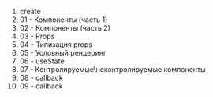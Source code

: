 1. create
2. 01 - Компоненты (часть 1)
3. 02 - Компоненты (часть 2)
4. 03 - Props
5. 04 - Типизация props
6. 05 - Условный рендеринг
7. 06 - useState
8. 07 - Контролируемые\неконтролируемые компоненты
9. 08 - callback 
10. 09 - callback

